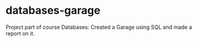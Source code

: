 # databases-garage
Project part of course Databases: Created a Garage using SQL and made a report on it. 
